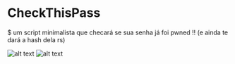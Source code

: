 # CheckThisPass
$ um script minimalista que checará se sua senha já foi pwned !!  (e ainda te dará a hash dela rs)

![alt text](https://i.imgur.com/MI9yDln.png)
![alt text](https://i.imgur.com/fytRXg9.png)

